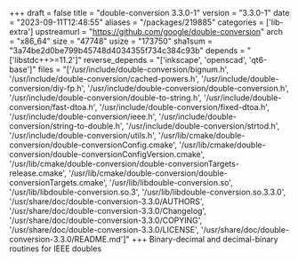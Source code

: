 +++
draft = false
title = "double-conversion 3.3.0-1"
version = "3.3.0-1"
date = "2023-09-11T12:48:55"
aliases = "/packages/219885"
categories = ['lib-extra']
upstreamurl = "https://github.com/google/double-conversion"
arch = "x86_64"
size = "47748"
usize = "173750"
sha1sum = "3a74be2d0be799b45748d4034355f734c384c93b"
depends = "['libstdc++>=11.2']"
reverse_depends = "['inkscape', 'openscad', 'qt6-base']"
files = "['/usr/include/double-conversion/bignum.h', '/usr/include/double-conversion/cached-powers.h', '/usr/include/double-conversion/diy-fp.h', '/usr/include/double-conversion/double-conversion.h', '/usr/include/double-conversion/double-to-string.h', '/usr/include/double-conversion/fast-dtoa.h', '/usr/include/double-conversion/fixed-dtoa.h', '/usr/include/double-conversion/ieee.h', '/usr/include/double-conversion/string-to-double.h', '/usr/include/double-conversion/strtod.h', '/usr/include/double-conversion/utils.h', '/usr/lib/cmake/double-conversion/double-conversionConfig.cmake', '/usr/lib/cmake/double-conversion/double-conversionConfigVersion.cmake', '/usr/lib/cmake/double-conversion/double-conversionTargets-release.cmake', '/usr/lib/cmake/double-conversion/double-conversionTargets.cmake', '/usr/lib/libdouble-conversion.so', '/usr/lib/libdouble-conversion.so.3', '/usr/lib/libdouble-conversion.so.3.3.0', '/usr/share/doc/double-conversion-3.3.0/AUTHORS', '/usr/share/doc/double-conversion-3.3.0/Changelog', '/usr/share/doc/double-conversion-3.3.0/COPYING', '/usr/share/doc/double-conversion-3.3.0/LICENSE', '/usr/share/doc/double-conversion-3.3.0/README.md']"
+++
Binary-decimal and decimal-binary routines for IEEE doubles